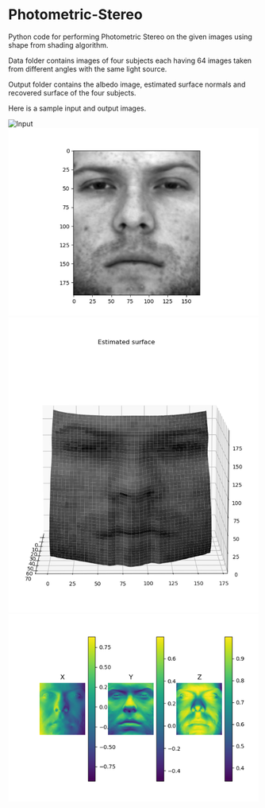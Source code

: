 # Photometric-Stereo

Python code for performing Photometric Stereo on the given images using shape from shading algorithm.

Data folder contains images of four subjects each having 64 images taken from different angles with the same light source.

Output folder contains the albedo image, estimated surface normals and recovered surface of the four subjects.

Here is a sample input and output images.

![Input](data/photometricStereo/yaleB01/yaleB01_P00_Ambient.pgm)
![Albedo](output/PhotometricStereo/AlbedoYaleB01.png)
![Surface_Normal](output/PhotometricStereo/EstimatedSurfaceYaleB01.png)
![Integrated_Height_Map](output/PhotometricStereo/SurfaceNormalsYaleB01.png)